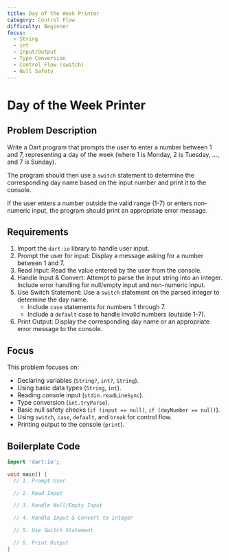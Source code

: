 ```yaml
---
title: Day of the Week Printer
category: Control Flow
difficulty: Beginner
focus:
  - String
  - int
  - Input/Output
  - Type Conversion
  - Control Flow (switch)
  - Null Safety
---
```


# Day of the Week Printer

## Problem Description

Write a Dart program that prompts the user to enter a number between 1 and 7, representing a day of the week (where 1 is Monday, 2 is Tuesday, ..., and 7 is Sunday).

The program should then use a `switch` statement to determine the corresponding day name based on the input number and print it to the console.

If the user enters a number outside the valid range (1-7) or enters non-numeric input, the program should print an appropriate error message.

## Requirements

1.  Import the `dart:io` library to handle user input.
2.  Prompt the user for input: Display a message asking for a number between 1 and 7.
3.  Read Input: Read the value entered by the user from the console.
4.  Handle Input & Convert: Attempt to parse the input string into an integer. Include error handling for null/empty input and non-numeric input.
5.  Use Switch Statement: Use a `switch` statement on the parsed integer to determine the day name.
    *   Include `case` statements for numbers 1 through 7.
    *   Include a `default` case to handle invalid numbers (outside 1-7).
6.  Print Output: Display the corresponding day name or an appropriate error message to the console.

## Focus

This problem focuses on:

*   Declaring variables (`String?`, `int?`, `String`).
*   Using basic data types (`String`, `int`).
*   Reading console input (`stdin.readLineSync`).
*   Type conversion (`int.tryParse`).
*   Basic null safety checks (`if (input == null)`, `if (dayNumber == null)`).
*   Using `switch`, `case`, `default`, and `break` for control flow.
*   Printing output to the console (`print`).

## Boilerplate Code

```dart
import 'dart:io';

void main() {
  // 1. Prompt User

  // 2. Read Input

  // 3. Handle Null/Empty Input

  // 4. Handle Input & Convert to integer

  // 5. Use Switch Statement

  // 6. Print Output
}
```